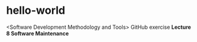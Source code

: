 # hello-world
&lt;Software Development Methodology and Tools> GitHub exercise
**Lecture 8 Software Maintenance**
